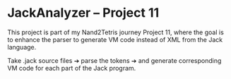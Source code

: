 # JackAnalyzer – Project 11

This project is part of my Nand2Tetris journey Project 11, where the goal is to enhance the parser to generate VM code instead of XML from the Jack language.

Take .jack source files ➔ parse the tokens ➔ and generate corresponding VM code for each part of the Jack program.

